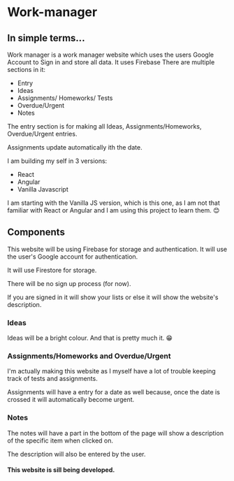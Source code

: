 # Work-manager

## In simple terms...

Work manager is a work manager website which uses the users Google Account to Sign in and store all data. It uses Firebase There are multiple sections in it:

 - Entry
 - Ideas
 - Assignments/ Homeworks/ Tests
 - Overdue/Urgent
 - Notes

The entry section is for making all Ideas, Assignments/Homeworks, Overdue/Urgent entries.

Assignments update automatically ith the date.

I am building my self in 3 versions: 

 - React
 - Angular
 - Vanilla Javascript



I am starting with the Vanilla JS version, which is this one, as I am not that familiar with React or Angular and I am using this project to learn them. 😊


## Components

This website will be using Firebase for storage and authentication. It will use the user's Google account for authentication. 

It will use Firestore for storage.

There will be no sign up process (for now).

If you are signed in it will show your lists or else it will show the website's description.

### Ideas

Ideas will be a bright colour. And that is pretty much it. 😁

### Assignments/Homeworks and Overdue/Urgent

I'm actually making this website as I myself have a lot of trouble keeping track of tests and assignments.

Assignments will have a entry for a date as well because, once the date is crossed it will automatically become urgent.

### Notes

The notes will have a part in the bottom of the page will show a description of the specific item when clicked on.

The description will also be entered by the user.

#### This website is sill being developed.